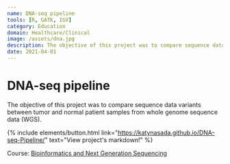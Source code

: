 ```yaml
---
name: DNA-seq pipeline
tools: [R, GATK, IGV]
category: Education
domain: Healthcare/Clinical
image: /assets/dna.jpg
description: The objective of this project was to compare sequence data variants between tumor and normal patient samples from whole genome sequence data (WGS).
date: 2021-04-01
---
```

# DNA-seq pipeline
The objective of this project was to compare sequence data variants between tumor and normal patient samples from whole genome sequence data (WGS).

{% include elements/button.html link="https://katynasada.github.io/DNA-seq-Pipeline/" text="View project's markdown!" %}

Course: [Bioinformatics and Next Generation Sequencing](https://en.unav.edu/web/masters-degree-in-biomedical-engineering/study-program)
